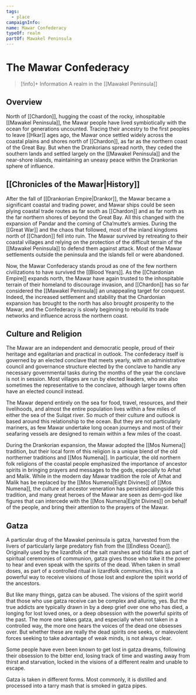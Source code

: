 ```yaml
---
tags:
  - place
campaignInfo: 
name: Mawar Confederacy
typeOf: realm 
partOf: Mawakel Peninsula
---
```

# The Mawar Confederacy
>[!info]+ Information
> A  realm in the [[Mawakel Peninsula]]

## Overview

North of [[Chardon]], hugging the coast of the rocky, inhospitable [[Mawakel Peninsula]], the Mawar people have lived symbiotically with the ocean for generations uncounted. Tracing their ancestry to the first peoples to leave [[Hkar]] ages ago, the Mawar once settled widely across the coastal plains and shores north of [[Chardon]], as far as the northern coast of the Great Bay. But when the Drankorians spread north, they ceded the southern lands and settled largely on the [[Mawakel Peninsula]] and the near-shore islands, maintaining an uneasy peace within the Drankorian sphere of influence.
## [[Chronicles of the Mawar|History]]

After the fall of [[Drankorian Empire|Drankor]], the Mawar became a significant coastal and trading power, and Mawar ships could be seen plying coastal trade routes as far south as [[Chardon]] and as far north as the far northern shores of beyond the Great Bay. All this changed with the expansion of Pandar and the coming of Cha’mutte’s armies. During the [[Great War]] and the chaos that followed, most of the inland kingdoms north of [[Chardon]] fell into ruin. The Mawar survived by retreating to their coastal villages and relying on the protection of the difficult terrain of the [[Mawakel Peninsula]] to defend them against attack. Most of the Mawar settlements outside the peninsula and the islands fell or were abandoned.

Now, the Mawar Confederacy stands proud as one of the few northern civilizations to have survived the [[Blood Years]]. As the [[Chardonian Empire]] expands north, the Mawar have again trusted to the inhospitable terrain of their homeland to discourage invasion, and [[Chardon]] has so far considered the [[Mawakel Peninsula]] an unappealing target for conquest. Indeed, the increased settlement and stability that the Chardonian expansion has brought to the north has also brought prosperity to the Mawar, and the Confederacy is slowly beginning to rebuild its trade networks and influence across the northern coast.

## Culture and Religion

The Mawar are an independent and democratic people, proud of their heritage and egalitarian and practical in outlook. The confederacy itself is governed by an elected conclave that meets yearly, with an administrative council and governance structure elected by the conclave to handle any necessary governmental tasks during the months of the year the conclave is not in session. Most villages are run by elected leaders, who are also sometimes the representative to the conclave, although larger towns often have an elected council instead. 

The Mawar depend entirely on the sea for food, travel, resources, and their livelihoods, and almost the entire population lives within a few miles of either the sea of the Sulqat river. So much of their culture and outlook is based around this relationship to the ocean. But they are not particularly mariners, as few Mawar undertake long ocean journeys and most of their seafaring vessels are designed to remain within a few miles of the coast. 

During the Drankorian expansion, the Mawar adopted the [[Mos Numena]] tradition, but their local form of this religion is a unique blend of the old northerner traditions and [[Mos Numena]]. In particular, the old northern folk religions of the coastal people emphasized the importance of ancestor spirits in bringing prayers and messages to the gods, especially to Arhat and Malik. While in the modern day Mawar tradition the role of Arhat and Malik has be replaced by the [[Mos Numena|Eight Divines]] of [[Mos Numena]], the culture of ancestor veneration has persisted alongside this tradition, and many great heroes of the Mawar are seen as demi-god like figures that can intercede with the [[Mos Numena|Eight Divines]] on behalf of the people, and bring their attention to the prayers of the Mawar.

## Gatza

A particular drug of the Mawakel peninsula is gatza, harvested from the livers of particularly large predatory fish from the [[Endless Ocean]]. Originally used by the lizardfolk of the salt marshes and tidal flats as part of spiritual ceremonies of communion, gatza gives those who take it the power to hear and even speak with the spirits of the dead. When taken in small doses, as part of a controlled ritual in lizardfolk communities, this is a powerful way to receive visions of those lost and explore the spirit world of the ancestors. 

But like many things, gatza can be abused. The visions of the spirit world that those who use gatza receive can be complex and alluring, yes. But the true addicts are typically drawn in by a deep grief over one who has died, a longing for lost loved ones, or a deep obsession with the powerful spirits of the past. The more one takes gatza, and especially when not taken in a controlled way, the more one hears the voices of the dead one obsesses over. But whether these are really the dead spirits one seeks, or malevolent forces seeking to take advantage of weak minds, is not always clear. 

Some people have even been known to get lost in gatza dreams, following their obsession to the bitter end, losing track of time and wasting away from thirst and starvation, locked in the visions of a different realm and unable to escape.

Gatza is taken in different forms. Most commonly, it is distilled and processed into a tarry mash that is smoked in gatza pipes.